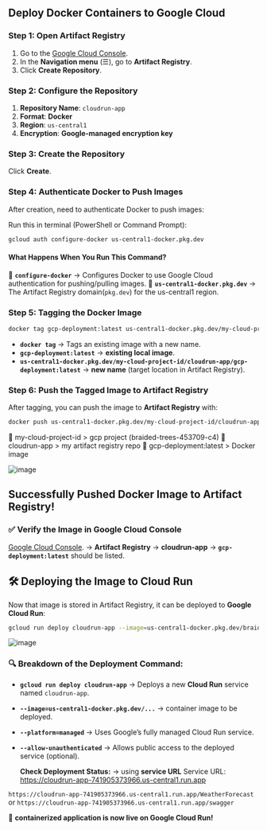 ## Deploy Docker Containers to Google Cloud

### Step 1: Open Artifact Registry
1. Go to the [Google Cloud Console](https://console.cloud.google.com/).
2. In the **Navigation menu** (☰), go to **Artifact Registry**.
3. Click **Create Repository**.

### Step 2: Configure the Repository
1. **Repository Name**: `cloudrun-app`
2. **Format**: **Docker**
3. **Region**: `us-central1`
4. **Encryption**: **Google-managed encryption key**

### Step 3: Create the Repository
Click **Create**.

### Step 4: Authenticate Docker to Push Images
After creation, need to authenticate Docker to push images:

Run this in terminal (PowerShell or Command Prompt):

```sh
gcloud auth configure-docker us-central1-docker.pkg.dev
```

#### What Happens When You Run This Command?
 🔹 **`configure-docker`** → Configures Docker to use Google Cloud authentication for pushing/pulling images.
 🔹 **`us-central1-docker.pkg.dev`** → The Artifact Registry domain(`pkg.dev`) for the us-central1 region.

### Step 5: Tagging the Docker Image

```sh
docker tag gcp-deployment:latest us-central1-docker.pkg.dev/my-cloud-project-id/cloudrun-app/gcp-deployment:latest
```

- **`docker tag`** → Tags an existing image with a new name.
- **`gcp-deployment:latest`** → **existing local image**.
- **`us-central1-docker.pkg.dev/my-cloud-project-id/cloudrun-app/gcp-deployment:latest`** → **new name** (target location in Artifact Registry).

### Step 6: Push the Tagged Image to Artifact Registry
After tagging, you can push the image to **Artifact Registry** with:

```sh
docker push us-central1-docker.pkg.dev/my-cloud-project-id/cloudrun-app/gcp-deployment:latest
```

🔹 my-cloud-project-id > gcp project (braided-trees-453709-c4)
🔹 cloudrun-app > my artifact registry repo
🔹 gcp-deployment:latest > Docker image

![image](https://github.com/user-attachments/assets/7528b28a-dd86-4337-82d0-4628ad6042b8)

## Successfully Pushed Docker Image to Artifact Registry!

### ✅ Verify the Image in Google Cloud Console
 [Google Cloud Console](https://console.cloud.google.com/). → **Artifact Registry** → **cloudrun-app** → **`gcp-deployment:latest`** should be listed.
 
## 🛠️ Deploying the Image to Cloud Run
Now that image is stored in Artifact Registry, it can be deployed to **Google Cloud Run**:

```sh
gcloud run deploy cloudrun-app --image=us-central1-docker.pkg.dev/braided-trees-453709-c4/cloudrun-app/gcp-deployment:latest --region=us-central1 --platform=managed --allow-unauthenticated
```

![image](https://github.com/user-attachments/assets/c2f9b799-75f6-42eb-a5c6-b123cf650f7e)


### 🔍 Breakdown of the Deployment Command:
- **`gcloud run deploy cloudrun-app`** → Deploys a new **Cloud Run** service named `cloudrun-app`.
- **`--image=us-central1-docker.pkg.dev/...`** → container image to be deployed.
- **`--platform=managed`** → Uses Google’s fully managed Cloud Run service.
- **`--allow-unauthenticated`** → Allows public access to the deployed service (optional).

  **Check Deployment Status:** → using **service URL**
  Service URL: https://cloudrun-app-741905373966.us-central1.run.app

`https://cloudrun-app-741905373966.us-central1.run.app/WeatherForecast` 
or
`https://cloudrun-app-741905373966.us-central1.run.app/swagger`

🎯 **containerized application is now live on Google Cloud Run!**


